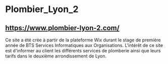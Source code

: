 # Plombier_Lyon_2 #

## https://www.plombier-lyon-2.com/ ##

Ce site a été crée à partir de la plateforme Wix durant le stage de première année de BTS Services Informatiques aux Organisations. L'intérêt de ce site est d'informer au client les différents services de plomberie ainsi que leurs tarifs dans le deuxième arrondissement de Lyon.
